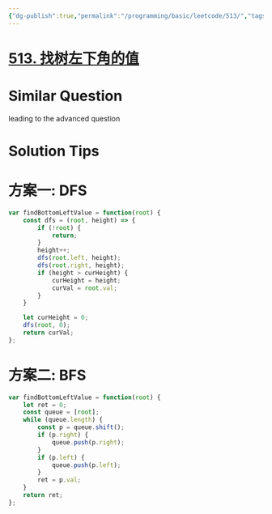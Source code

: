 ```yaml
---
{"dg-publish":true,"permalink":"/programming/basic/leetcode/513/","tags":["leetcode/tree/traverse","leetcode/unsolved"]}
---
```



# [513. 找树左下角的值](https://leetcode.cn/problems/find-bottom-left-tree-value/)

# Similar Question

leading to the advanced question

# Solution Tips

# 方案一: DFS

```js
var findBottomLeftValue = function(root) {
    const dfs = (root, height) => {
        if (!root) {
            return;
        }
        height++;
        dfs(root.left, height);
        dfs(root.right, height);
        if (height > curHeight) {
            curHeight = height;
            curVal = root.val;
        }
    }

    let curHeight = 0;
    dfs(root, 0);
    return curVal;
};
```

# 方案二: BFS

```js
var findBottomLeftValue = function(root) {
    let ret = 0;
    const queue = [root];
    while (queue.length) {
        const p = queue.shift();
        if (p.right) {
            queue.push(p.right);
        }
        if (p.left) {
            queue.push(p.left);
        }
        ret = p.val;
    }
    return ret;
};
```

